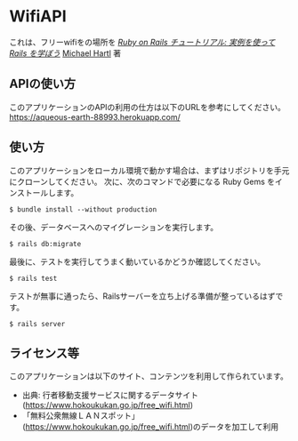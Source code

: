 # WifiAPI

これは、フリーwifiをの場所を
[*Ruby on Rails チュートリアル: 実例を使って Rails を学ぼう*](http://railstutorial.jp/)
[Michael Hartl](http://www.michaelhartl.com/) 著

## APIの使い方
このアプリケーションのAPIの利用の仕方は以下のURLを参考にしてください。
https://aqueous-earth-88993.herokuapp.com/

## 使い方

このアプリケーションをローカル環境で動かす場合は、まずはリポジトリを手元にクローンしてください。
次に、次のコマンドで必要になる Ruby Gems をインストールします。

```
$ bundle install --without production
```

その後、データベースへのマイグレーションを実行します。

```
$ rails db:migrate
```

最後に、テストを実行してうまく動いているかどうか確認してください。

```
$ rails test
```

テストが無事に通ったら、Railsサーバーを立ち上げる準備が整っているはずです。

```
$ rails server
```

## ライセンス等
このアプリケーションは以下のサイト、コンテンツを利用して作られています。
- 出典: 行者移動支援サービスに関するデータサイト(https://www.hokoukukan.go.jp/free_wifi.html)
- 「無料公衆無線ＬＡＮスポット」(https://www.hokoukukan.go.jp/free_wifi.html)のデータを加工して利用
